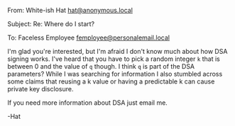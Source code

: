 From: White-ish Hat <hat@anonymous.local>

Subject: Re: Where do I start?

To: Faceless Employee <femployee@personalemail.local>

I'm glad you're interested, but I'm afraid I don't know much about how DSA
signing works. I've heard that you have to pick a random integer `k` that is
between 0 and the value of `q` though. I think `q` is part of the DSA
parameters? While I was searching for information I also stumbled across some
claims that reusing a k value or having a predictable k can cause private key
disclosure.

If you need more information about DSA just email me.

-Hat
